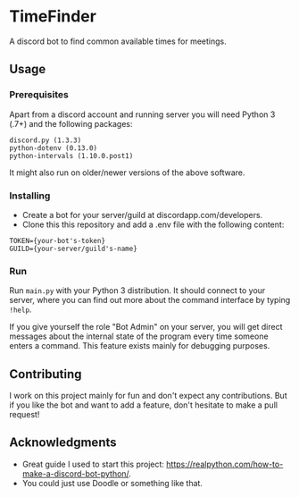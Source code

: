 # TimeFinder

A discord bot to find common available times for meetings.

## Usage

### Prerequisites

Apart from a discord account and running server you will need Python 3 (.7+) and the following packages:

```
discord.py (1.3.3)
python-dotenv (0.13.0)
python-intervals (1.10.0.post1)
```

It might also run on older/newer versions of the above software.

### Installing

* Create a bot for your server/guild at discordapp.com/developers. 
* Clone this this repository and add a .env file with the following content:

```
TOKEN={your-bot's-token}
GUILD={your-server/guild's-name}
```

### Run

Run `main.py` with your Python 3 distribution. It should connect to your server, where you can find out more about the command interface by typing `!help`. 

If you give yourself the role "Bot Admin" on your server, you will get direct messages about the internal state of the program every time someone enters a command. This feature exists mainly for debugging purposes.

## Contributing

I work on this project mainly for fun and don't expect any contributions. But if you like the bot and want to add a feature, don't hesitate to make a pull request!

## Acknowledgments

* Great guide I used to start this project: https://realpython.com/how-to-make-a-discord-bot-python/.
* You could just use Doodle or something like that.
